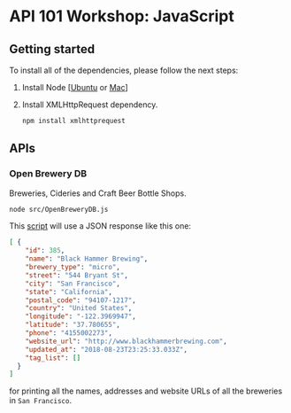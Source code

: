 # API 101 Workshop: JavaScript

## Getting started

To install all of the dependencies, please follow the next steps:

1. Install Node [[Ubuntu](https://www.digitalocean.com/community/tutorials/how-to-install-node-js-on-ubuntu-16-04) or [Mac](https://blog.teamtreehouse.com/install-node-js-npm-mac)]

2. Install XMLHttpRequest dependency.

   ```bash
   npm install xmlhttprequest
   ```

   

## APIs

### Open Brewery DB

Breweries, Cideries and Craft Beer Bottle Shops.

```bash
node src/OpenBreweryDB.js
```

This [script](src/OpenBreweryDB.js) will use a JSON response like this one:

```json
[ { 
    "id": 385,
    "name": "Black Hammer Brewing",
    "brewery_type": "micro",
    "street": "544 Bryant St",
    "city": "San Francisco",
    "state": "California",
    "postal_code": "94107-1217",
    "country": "United States",
    "longitude": "-122.3969947",
    "latitude": "37.780655",
    "phone": "4155002273",
    "website_url": "http://www.blackhammerbrewing.com",
    "updated_at": "2018-08-23T23:25:33.033Z",
    "tag_list": []
  }
]
```

for printing all the names, addresses and website URLs of all the breweries in `San Francisco`.
